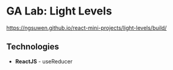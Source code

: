 # GA Lab: Light Levels
https://ngsuwen.github.io/react-mini-projects/light-levels/build/
## Technologies
* **ReactJS** - useReducer
